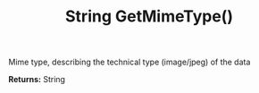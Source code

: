 ﻿---
uid: crmscript_ref_NSBlobEntity_GetMimeType
title: String GetMimeType()
intellisense: NSBlobEntity.GetMimeType
keywords: NSBlobEntity, GetMimeType
so.topic: reference
---

Mime type, describing the technical type (image/jpeg) of the data

**Returns:** String


